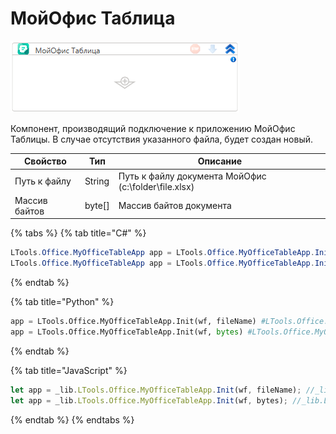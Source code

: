 # МойОфис Таблица

![](<../../../../.gitbook/assets/image (529).png>)



Компонент, производящий подключение к приложению МойОфис Таблицы. В случае отсутствия указанного файла, будет создан новый.

| Свойство      | Тип     | Описание                                             |
| ------------- | ------- | ---------------------------------------------------- |
| Путь к файлу  | String  | Путь к файлу документа МойОфис (c:\folder\file.xlsx) |
| Массив байтов | byte\[] | Массив байтов документа                              |

{% tabs %}
{% tab title="C#" %}
```csharp
LTools.Office.MyOfficeTableApp app = LTools.Office.MyOfficeTableApp.Init(wf, fileName);
LTools.Office.MyOfficeTableApp app = LTools.Office.MyOfficeTableApp.Init(wf, bytes);
```
{% endtab %}

{% tab title="Python" %}
```python
app = LTools.Office.MyOfficeTableApp.Init(wf, fileName) #LTools.Office.MyOfficeTableApp
app = LTools.Office.MyOfficeTableApp.Init(wf, bytes) #LTools.Office.MyOfficeTableApp
```
{% endtab %}

{% tab title="JavaScript" %}
```javascript
let app = _lib.LTools.Office.MyOfficeTableApp.Init(wf, fileName); //_lib.LTools.Office.MyOfficeTableApp
let app = _lib.LTools.Office.MyOfficeTableApp.Init(wf, bytes); //_lib.LTools.Office.MyOfficeTableApp
```
{% endtab %}
{% endtabs %}
